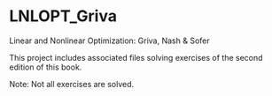 # LNLOPT_Griva
Linear and Nonlinear Optimization: Griva, Nash &amp; Sofer

This project includes associated files solving exercises of the second edition of this book.

Note: Not all exercises are solved.
